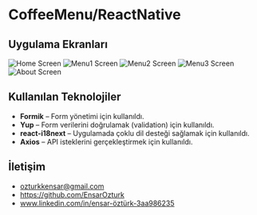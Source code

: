 # CoffeeMenu/ReactNative

## Uygulama Ekranları

![Home Screen](screenshots/homeScreen.png)
![Menu1 Screen](screenshots/menuScreen1.png)
![Menu2 Screen](screenshots/menuScreen2.png)
![Menu3 Screen](screenshots/menuScreen3.png)
![About Screen](screenshots/aboutScreen.png)
 
## Kullanılan Teknolojiler

- **Formik** – Form yönetimi için kullanıldı.
- **Yup** – Form verilerini doğrulamak (validation) için kullanıldı.
- **react-i18next** – Uygulamada çoklu dil desteği sağlamak için kullanıldı.
- **Axios** – API isteklerini gerçekleştirmek için kullanıldı.

  
## İletişim
- ozturkkensar@gmail.com
- https://github.com/EnsarOzturk
- www.linkedin.com/in/ensar-öztürk-3aa986235
